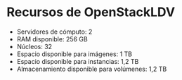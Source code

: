 # Recursos de OpenStackLDV

- Servidores de cómputo: 2
- RAM disponible: 256 GB
- Núcleos: 32
- Espacio disponible para imágenes: 1 TB
- Espacio disponible para instancias: 1,2 TB
- Almacenamiento disponible para volúmenes: 1,2 TB
